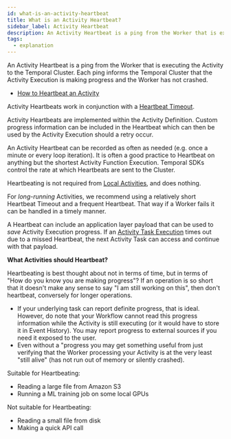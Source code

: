```yaml
---
id: what-is-an-activity-heartbeat
title: What is an Activity Heartbeat?
sidebar_label: Activity Heartbeat
description: An Activity Heartbeat is a ping from the Worker that is executing the Activity to the Temporal Cluster. Each ping informs the Temporal Cluster that the Activity Execution is making progress and the Worker has not crashed.
tags:
  - explanation
---
```


An Activity Heartbeat is a ping from the Worker that is executing the Activity to the Temporal Cluster.
Each ping informs the Temporal Cluster that the Activity Execution is making progress and the Worker has not crashed.

- [How to Heartbeat an Activity](/application-development-guide#activity-heartbeats)

Activity Heartbeats work in conjunction with a [Heartbeat Timeout](/concepts/what-is-a-heartbeat-timeout).

Activity Heartbeats are implemented within the Activity Definition.
Custom progress information can be included in the Heartbeat which can then be used by the Activity Execution should a retry occur.

An Activity Heartbeat can be recorded as often as needed (e.g. once a minute or every loop iteration).
It is often a good practice to Heartbeat on anything but the shortest Activity Function Execution.
Temporal SDKs control the rate at which Heartbeats are sent to the Cluster.

Heartbeating is not required from [Local Activities](/concepts/what-is-a-local-activity), and does nothing.

For _long-running_ Activities, we recommend using a relatively short Heartbeat Timeout and a frequent Heartbeat.
That way if a Worker fails it can be handled in a timely manner.

A Heartbeat can include an application layer payload that can be used to _save_ Activity Execution progress.
If an [Activity Task Execution](/concepts/what-is-an-activity-task-execution) times out due to a missed Heartbeat, the next Activity Task can access and continue with that payload.

**What Activities should Heartbeat?**

Heartbeating is best thought about not in terms of time, but in terms of "How do you know you are making progress"? If an operation is so short that it doesn't make any sense to say "I am still working on this", then don't heartbeat, conversely for longer operations.

- If your underlying task can report definite progress, that is ideal.
  However, do note that your Workflow cannot read this progress information while the Activity is still executing (or it would have to store it in Event History). You may report progress to external sources if you need it exposed to the user.
- Even without a "progress you may get something useful from just verifying that the Worker processing your Activity is at the very least "still alive" (has not run out of memory or silently crashed).

Suitable for Heartbeating:

- Reading a large file from Amazon S3
- Running a ML training job on some local GPUs

Not suitable for Heartbeating:

- Reading a small file from disk
- Making a quick API call
